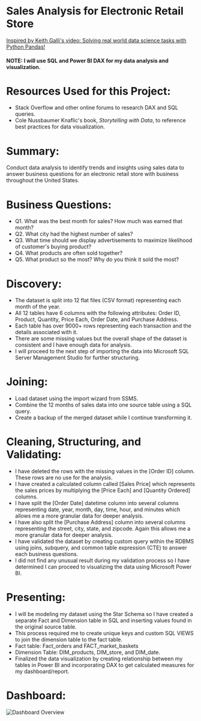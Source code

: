 # Sales Analysis for Electronic Retail Store 
[Inspired by Keith Galli's video: Solving real world data science tasks with Python Pandas!](https://www.youtube.com/watch?v=eMOA1pPVUc4&list=PLD27DiVmJtrTPYCW_VIn8k9EvrzvJPV0k&index=17)

#### NOTE: I will use SQL and Power BI DAX for my data analysis and visualization. 

# Resources Used for this Project: #
- Stack Overflow and other online forums to research DAX and SQL queries.
- Cole Nussbaumer Knaflic's book, *Storytelling with Data*, to reference best practices for data visualization. 

# Summary: #
Conduct data analysis to identify trends and insights using sales data to answer business questions for an electronic retail store with business throughout the United States. 

# Business Questions: #
- Q1. What was the best month for sales? How much was earned that month?
- Q2. What city had the highest number of sales?
- Q3. What time should we display advertisements to maximize likelihood of customer's buying product?
- Q4. What products are often sold together? 
- Q5. What product so the most? Why do you think it sold the most?  

# Discovery: #
- The dataset is split into 12 flat files (CSV format) representing each month of the year. 
- All 12 tables have 6 columns with the following attributes: Order ID, Product, Quantity, Price Each, Order Date, and Purchase Address.
- Each table has over 9000+ rows representing each transaction and the details associated with it. 
- There are some missing values but the overall shape of the dataset is consistent and I have enough data for analysis.
- I will proceed to the next step of importing the data into Microsoft SQL Server Management Studio for further structuring.   

# Joining: #
- Load dataset using the import wizard from SSMS.
- Combine the 12 months of sales data into one source table using a SQL query. 
- Create a backup of the merged dataset while I continue transforming it.  

# Cleaning, Structuring, and Validating: #
- I have deleted the rows with the missing values in the [Order ID] column. These rows are no use for the analysis.
- I have created a calculated column called [Sales Price] which represents the sales prices by multiplying the [Price Each] and [Quantity Ordered] columns. 
- I have split the [Order Date] datetime column into several columns representing date, year, month, day, time, hour, and minutes which allows me a more granular data for deeper analysis. 
- I have also split the [Purchase Address] column into several columns representing the street, city, state, and zipcode. Again this allows me a more granular data for deeper analysis. 
- I have validated the dataset by creating custom query within the RDBMS using joins, subquery, and common table expression (CTE) to answer each business questions.
- I did not find any unusual result during my validation process so I have determined I can proceed to visualizing the data using Microsoft Power BI. 

# Presenting: #
- I will be modeling my dataset using the Star Schema so I have created a separate Fact and Dimension table in SQL and inserting values found in the original source table. 
- This process required me to create unique keys and custom SQL VIEWS to join the dimension table to the fact table. 
- Fact table: Fact_orders and FACT_market_baskets 
- Dimension Table: DIM_products, DIM_store, and DIM_date.
- Finalized the data visualization by creating relationship between my tables in Power BI and incorporating DAX to get calculated measures for my dashboard/report.

# Dashboard: #
![Dashboard Overview](https://user-images.githubusercontent.com/28738970/233511744-eb250534-1e67-40ca-b9cd-f37291ddea70.png)


